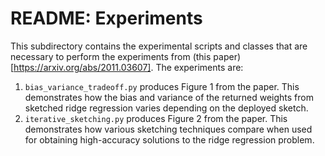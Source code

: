 <!--
    Licensed to the Apache Software Foundation (ASF) under one
    or more contributor license agreements.  See the NOTICE file
    distributed with this work for additional information
    regarding copyright ownership.  The ASF licenses this file
    to you under the Apache License, Version 2.0 (the
    "License"); you may not use this file except in compliance
    with the License.  You may obtain a copy of the License at

      http://www.apache.org/licenses/LICENSE-2.0

    Unless required by applicable law or agreed to in writing,
    software distributed under the License is distributed on an
    "AS IS" BASIS, WITHOUT WARRANTIES OR CONDITIONS OF ANY
    KIND, either express or implied.  See the License for the
    specific language governing permissions and limitations
    under the License.
-->

# README: Experiments

This subdirectory contains the experimental scripts and classes that are necessary to perform the 
experiments from (this paper)[https://arxiv.org/abs/2011.03607].
The experiments are:
1. `bias_variance_tradeoff.py` produces Figure 1 from the paper.  This demonstrates how the bias and variance of the returned weights from sketched ridge regression varies depending on the deployed sketch.
2. `iterative_sketching.py` produces Figure 2 from the paper. This demonstrates how various sketching techniques compare when used for obtaining high-accuracy solutions to the ridge regression problem.